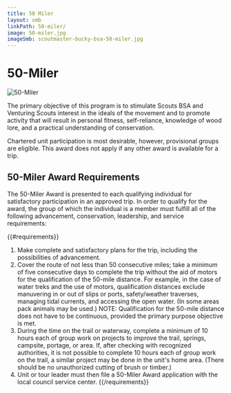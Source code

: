 ```yaml
---
title: 50 Miler
layout: smb
linkPath: 50-miler/
image: 50-miler.jpg
imageSmb: scoutmaster-bucky-bsa-50-miler.jpg
---
```


# 50-Miler

<div class="D(f) Fxd(c)--s">
<div class="Ta(c) Pt(1em)--s">

![50-Miler]({{imageSmb}})
</div><div>

The primary objective of this program is to stimulate Scouts BSA and Venturing Scouts interest in the ideals of the movement and to promote activity that will result in personal fitness, self-reliance, knowledge of wood lore, and a practical understanding of conservation.

Chartered unit participation is most desirable, however, provisional groups are eligible. This award does not apply if any other award is available for a trip.

</div></div>

## 50-Miler Award Requirements

The 50-Miler Award is presented to each qualifying individual for satisfactory participation in an approved trip. In order to qualify for the award, the group of which the individual is a member must fulfill all of the following advancement, conservation, leadership, and service requirements:

{{#requirements}}
1. Make complete and satisfactory plans for the trip, including the possibilities of advancement.
2. Cover the route of not less than 50 consecutive miles; take a minimum of five consecutive days to complete the trip without the aid of motors for the qualification of the 50-mile distance.  For example, in the case of water treks and the use of motors, qualification distances exclude manuvering in or out of slips or ports, safety/weather traverses, managing tidal currents, and accessing the open water. (In some areas pack animals may be used.)
NOTE: Qualification for the 50-mile distance does not have to be continuous, provided the primary purpose objective is met.
3. During the time on the trail or waterway, complete a minimum of 10 hours each of group work on projects to improve the trail, springs, campsite, portage, or area. If, after checking with recognized authorities, it is not possible to complete 10 hours each of group work on the trail, a similar project may be done in the unit's home area. (There should be no unauthorized cutting of brush or timber.)
4. Unit or tour leader must then file a 50-Miler Award application with the local council service center.
{{/requirements}}
